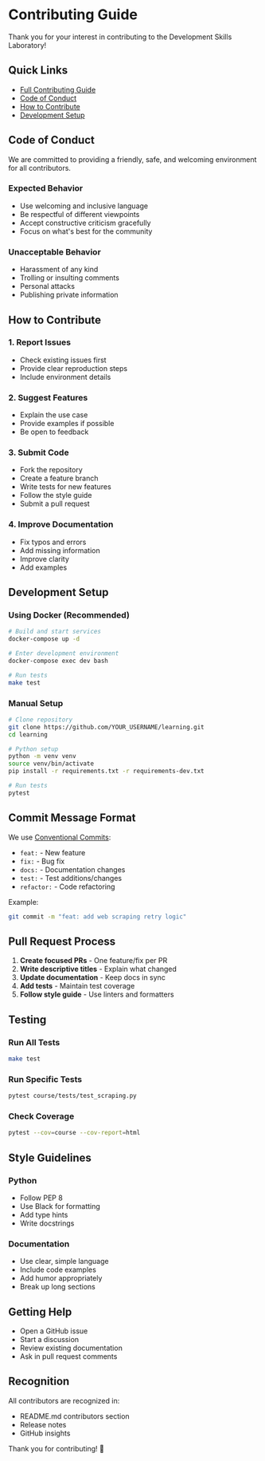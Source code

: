 # Contributing Guide

Thank you for your interest in contributing to the Development Skills Laboratory!

## Quick Links

- [Full Contributing Guide](https://github.com/YOUR_USERNAME/learning/blob/main/CONTRIBUTING.md)
- [Code of Conduct](#code-of-conduct)
- [How to Contribute](#how-to-contribute)
- [Development Setup](#development-setup)

## Code of Conduct

We are committed to providing a friendly, safe, and welcoming environment for all contributors.

### Expected Behavior
- Use welcoming and inclusive language
- Be respectful of different viewpoints
- Accept constructive criticism gracefully
- Focus on what's best for the community

### Unacceptable Behavior
- Harassment of any kind
- Trolling or insulting comments
- Personal attacks
- Publishing private information

## How to Contribute

### 1. Report Issues
- Check existing issues first
- Provide clear reproduction steps
- Include environment details

### 2. Suggest Features
- Explain the use case
- Provide examples if possible
- Be open to feedback

### 3. Submit Code
- Fork the repository
- Create a feature branch
- Write tests for new features
- Follow the style guide
- Submit a pull request

### 4. Improve Documentation
- Fix typos and errors
- Add missing information
- Improve clarity
- Add examples

## Development Setup

### Using Docker (Recommended)
```bash
# Build and start services
docker-compose up -d

# Enter development environment
docker-compose exec dev bash

# Run tests
make test
```

### Manual Setup
```bash
# Clone repository
git clone https://github.com/YOUR_USERNAME/learning.git
cd learning

# Python setup
python -m venv venv
source venv/bin/activate
pip install -r requirements.txt -r requirements-dev.txt

# Run tests
pytest
```

## Commit Message Format

We use [Conventional Commits](https://www.conventionalcommits.org/):

- `feat:` - New feature
- `fix:` - Bug fix
- `docs:` - Documentation changes
- `test:` - Test additions/changes
- `refactor:` - Code refactoring

Example:
```bash
git commit -m "feat: add web scraping retry logic"
```

## Pull Request Process

1. **Create focused PRs** - One feature/fix per PR
2. **Write descriptive titles** - Explain what changed
3. **Update documentation** - Keep docs in sync
4. **Add tests** - Maintain test coverage
5. **Follow style guide** - Use linters and formatters

## Testing

### Run All Tests
```bash
make test
```

### Run Specific Tests
```bash
pytest course/tests/test_scraping.py
```

### Check Coverage
```bash
pytest --cov=course --cov-report=html
```

## Style Guidelines

### Python
- Follow PEP 8
- Use Black for formatting
- Add type hints
- Write docstrings

### Documentation
- Use clear, simple language
- Include code examples
- Add humor appropriately
- Break up long sections

## Getting Help

- Open a GitHub issue
- Start a discussion
- Review existing documentation
- Ask in pull request comments

## Recognition

All contributors are recognized in:
- README.md contributors section
- Release notes
- GitHub insights

Thank you for contributing! 🙏